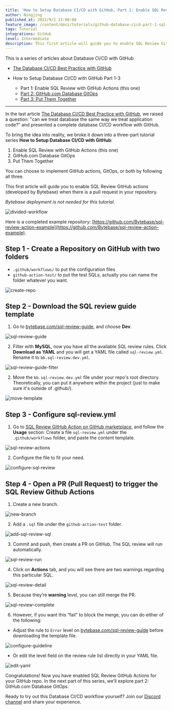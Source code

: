 ```yaml
---
title: 'How to Setup Database CI/CD with GitHub, Part 1: Enable SQL Review with GitHub Actions'
author: Ningjing
published_at: 2022/9/2 13:00:00
feature_image: /content/docs/tutorials/github-database-cicd-part-1-sql-review-github-actions/howto-github-1.webp
tags: Tutorial
integrations: GitHub
level: Intermediate
description: This first article will guide you to enable SQL Review GitHub actions (developed by Bytebase) when there is a pull request in your repository.
---
```


This is a series of articles about Database CI/CD with GitHub

- [The Database CI/CD Best Practice with GitHub](/docs/tutorials/database-cicd-best-practice-with-github)

- How to Setup Database CI/CD with GitHub Part 1-3
  - Part 1: Enable SQL Review with GitHub Actions (this one)
  - [Part 2: GitHub.com Database GitOps](/docs/tutorials/github-database-cicd-part-2-github-database-gitops)
  - [Part 3: Put Them Together](/docs/tutorials/github-database-cicd-part-3-put-them-together)

---

In the last article [The Database CI/CD Best Practice with GitHub](/docs/tutorials/database-cicd-best-practice-with-github), we raised a question: "can we treat database the same way we treat application code?" and presented a complete database CI/CD workflow with GitHub.

To bring the idea into reality, we broke it down into a three-part tutorial series **How to Setup Database CI/CD with GitHub**:

1. Enable SQL Review with GitHub Actions (this one)
2. GitHub.com Database GitOps
3. Put Them Together

You can choose to implement GitHub actions, GitOps, or both by following all three.

This first article will guide you to enable SQL Review GitHub actions (developed by Bytebase) when there is a pull request in your repository.

_Bytebase deployment is not needed for this tutorial._

![divided-workflow](/content/docs/tutorials/github-database-cicd-part-1-sql-review-github-actions/divided-workflow.webp)

Here is a completed example repository: [https://github.com/Bytebase/sql-review-action-example](https://github.com/Bytebase/sql-review-action-example).

## Step 1 - Create a Repository on GitHub with two folders

- `.github/workflows/` to put the configuration files
- `github-action-test/` to put the test SQLs, actually you can name the folder whatever you want.

![create-repo](/content/docs/tutorials/github-database-cicd-part-1-sql-review-github-actions/create-repo.webp)

## Step 2 - Download the SQL review guide template

1. Go to [bytebase.com/sql-review-guide](/sql-review-guide), and choose **Dev**.

![sql-review-guide](/content/docs/tutorials/github-database-cicd-part-1-sql-review-github-actions/sql-review-guide.webp)

2. Filter with **MySQL**, now you have all the available SQL review rules. Click **Download as YAML** and you will get a YAML file called `sql-review.yml`. Rename it to `bb.sql-review.dev.yml`.

![sql-review-guide-filter](/content/docs/tutorials/github-database-cicd-part-1-sql-review-github-actions/sql-review-guide-filter.webp)

2. Move the `bb.sql-review.dev.yml` file under your repo's root directory. Theoretically, you can put it anywhere within the project (just to make sure it's outside of .github/).

![move-template](/content/docs/tutorials/github-database-cicd-part-1-sql-review-github-actions/move-template.webp)

## Step 3 - Configure sql-review.yml

1. Go to [SQL Review GitHub Action on GitHub marketplace](https://github.com/marketplace/actions/sql-review), and follow the **Usage** section: Create a file `sql-review.yml` under the `.github/workflows` folder, and paste the content template.

![sql-review-actions](/content/docs/tutorials/github-database-cicd-part-1-sql-review-github-actions/sql-review-actions.webp)

2. Configure the file to fit your need.

![configure-sql-review](/content/docs/tutorials/github-database-cicd-part-1-sql-review-github-actions/configure-sql-review.webp)

## Step 4 - Open a PR (Pull Request) to trigger the SQL Review Github Actions

1. Create a new branch.

![new-branch](/content/docs/tutorials/github-database-cicd-part-1-sql-review-github-actions/new-branch.webp)

2. Add a `.sql` file under the `github-action-test` folder.

![add-sql-review-sql](/content/docs/tutorials/github-database-cicd-part-1-sql-review-github-actions/add-sql-review-sql.webp)

3. Commit and push, then create a PR on GitHub. The SQL review will run automatically.

![sql-review-run](/content/docs/tutorials/github-database-cicd-part-1-sql-review-github-actions/sql-review-run.webp)

4. Click on **Actions** tab, and you will see there are two warnings regarding this particular SQL.

![sql-review-detail](/content/docs/tutorials/github-database-cicd-part-1-sql-review-github-actions/sql-review-detail.webp)

5. Because they’re **warning** level, you can still merge the PR.

![sql-review-complete](/content/docs/tutorials/github-database-cicd-part-1-sql-review-github-actions/sql-review-complete.webp)

6. However, if you want this “fail” to block the merge, you can do either of the following:

- Adjust the rule to `Error` level on [bytebase.com/sql-review-guide](/sql-review-guide) before downloading the template file.

![configure-guideline](/content/docs/tutorials/github-database-cicd-part-1-sql-review-github-actions/configure-guideline.webp)

- Or edit the level field on the review rule list directly in your YAML file.

![edit-yaml](/content/docs/tutorials/github-database-cicd-part-1-sql-review-github-actions/edit-yaml.webp)

Congratulations! Now you have enabled SQL Review GitHub Actions for your GitHub repo. In the next part of this series, we’ll explore part 2: GitHub.com Database GitOps.

Ready to try out this Database CI/CD workflow yourself? Join our [Discord channel](https://discord.gg/6JYYBXvMDF) and share your experience.

